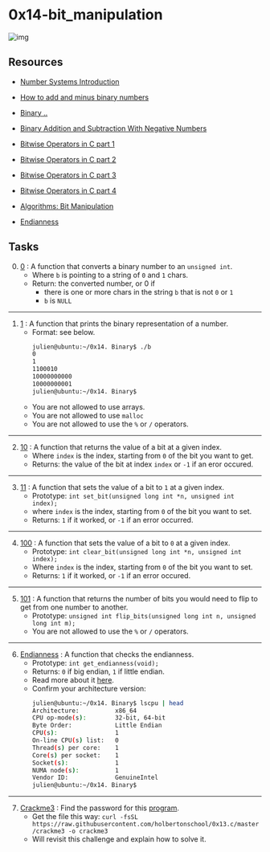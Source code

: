 # 0x14-bit_manipulation

 ![img](../.imgs/bit_Manipulation.png) 
 
## Resources

- [Number Systems Introduction](https://www.youtube.com/watch?v=FFDMzbrEXaE&t=2s)

- [How to add and minus binary numbers](https://youtu.be/C5EkxfNEMjE)

- [Binary ..](https://youtu.be/RrJXLdv1i74)

- [Binary Addition and Subtraction With Negative Numbers](https://youtu.be/sJXTo3EZoxM)

- [Bitwise Operators in C part 1](https://youtu.be/jlQmeyce65Q)

- [Bitwise Operators in C part 2](https://youtu.be/8aFik6lPPaA)

- [Bitwise Operators in C part 3](https://youtu.be/GhhJP6vpEA8)

- [Bitwise Operators in C part 4](https://youtu.be/kYR5biY4OHw)

- [Algorithms: Bit Manipulation](https://youtu.be/NLKQEOgBAnw) 
- [Endianness]( https://www.freecodecamp.org/news/what-is-endianness-big-endian-vs-little-endian/)
## Tasks

0. [0](./0-binary_to_uint.c) : A function that converts a binary number to an `unsigned int`.
	- Where `b` is pointing to a string of `0` and `1` chars.
	- Return: the converted number, or 0 if
		- there is one or more chars in the string `b` that is not `0` or `1`
		- `b` is `NULL`
---
1. [1](./1-print_binary.c) : A function that prints the binary representation of a number.
	- Format: see below.
		```sh
		julien@ubuntu:~/0x14. Binary$ ./b 
		0
		1
		1100010
		10000000000
		10000000001
		julien@ubuntu:~/0x14. Binary$
		```
	- You are not allowed to use arrays.
	- You are not allowed to use `malloc`
	- You are not allowed to use the `%` or `/` operators.
--- 
2. [10](./2-get_bit.c) : A function that returns the value of a bit at a given index.
	- Where `index` is the index, starting from `0` of the bit you want to get.
	- Returns: the value of the bit at index `index` or `-1` if an eror occured.
---
3. [11](./3-set_bit.c) : A function that sets the value of a bit to `1` at a given index.
	- Prototype: `int set_bit(unsigned long int *n, unsigned int index);`
	- where `index` is the index, starting from `0` of the bit you want to set.
	- Returns: `1` if it worked, or `-1` if an error occurred.
---
4. [100](./4-clear_bit.c) : A function that sets the value of a bit to `0` at a given index.
	- Prototype: `int clear_bit(unsigned long int *n, unsigned int index);`
	- Where `index` is the index, starting from `0` of the bit you want to set.
	- Returns: `1` if it worked, or `-1` if an error occured.
---
5. [101](./5-flip_bits.c) : A function that returns the number of bits you would need to flip to get from one number to another.
	- Prototype: `unsigned int flip_bits(unsigned long int n, unsigned long int m);`
	- You are not allowed to use the `%` or `/` operators.
---
6. [Endianness](./100-get_endianness.c) : A function that checks the endianness.
	- Prototype: `int get_endianness(void);`
	- Returns: `0` if big endian, `1` if little endian.
	- Read more about it [here](https://cs-fundamentals.com/tech-interview/c/c-program-to-check-little-and-big-endian-architecture).
	- Confirm your architecture version:
		```sh
		julien@ubuntu:~/0x14. Binary$ lscpu | head
		Architecture:          x86_64
		CPU op-mode(s):        32-bit, 64-bit
		Byte Order:            Little Endian
		CPU(s):                1
		On-line CPU(s) list:   0
		Thread(s) per core:    1
		Core(s) per socket:    1
		Socket(s):             1
		NUMA node(s):          1
		Vendor ID:             GenuineIntel
		julien@ubuntu:~/0x14. Binary$
		```
---
7. [Crackme3](./101-password) : Find the password for this [program](https://github.com/holbertonschool/0x13.c/blob/master/crackme3).
	- Get the file this way: `curl -fsSL https://raw.githubusercontent.com/holbertonschool/0x13.c/master/crackme3 -o crackme3`
	- Will revisit this challenge and explain how to solve it.
